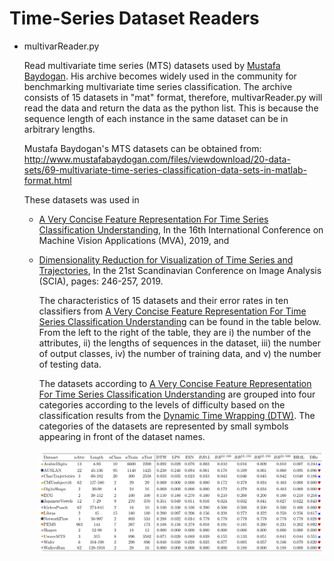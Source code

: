 # Time-Series Dataset Readers

* multivarReader.py

  Read multivariate time series (MTS) datasets used by [Mustafa Baydogan](https://asu.pure.elsevier.com/en/publications/time-series-representation-and-similarity-based-on-local-autopatt-2). His archive becomes widely used in the community for benchmarking multivariate time series classification. The archive consists of 15 datasets in "mat" format, therefore, multivarReader.py will read the data and return the data as the python list. This is because the sequence length of each instance in the same dataset can be in arbitrary lengths. 
  
  
  Mustafa Baydogan's MTS datasets can be obtained from:
  http://www.mustafabaydogan.com/files/viewdownload/20-data-sets/69-multivariate-time-series-classification-data-sets-in-matlab-format.html

  These datasets was used in 
  * [A Very Concise Feature Representation For Time Series Classification Understanding](https://ieeexplore.ieee.org/document/8757981), In the 16th International Conference on Machine Vision Applications (MVA), 2019, and 
  
  * [Dimensionality Reduction for Visualization of Time Series and Trajectories](https://link.springer.com/chapter/10.1007/978-3-030-20205-7_21), In the 21st Scandinavian Conference on Image Analysis (SCIA), pages: 246-257, 2019.
   

    The characteristics of 15 datasets and their error rates in ten classifiers from [A Very Concise Feature Representation For Time Series Classification Understanding](https://ieeexplore.ieee.org/document/8757981) can be found in the table below. From the left to the right of the table, they are i) the number of the attributes, ii) the lengths of sequences in the dataset, iii) the number of output classes, iv) the number of training data, and v) the number of testing data. 
    
    The datasets according to  [A Very Concise Feature Representation For Time Series Classification Understanding](https://ieeexplore.ieee.org/document/8757981) are grouped into four categories according to the levels of difficulty based on the classification results from the [Dynamic Time Wrapping (DTW)](https://asu.pure.elsevier.com/en/publications/time-series-representation-and-similarity-based-on-local-autopatt-2). The categories of the datasets are represented by small symbols appearing in front of the dataset names. 
    
    
    ![dataset+results](doc/dataset+results.png)
 
